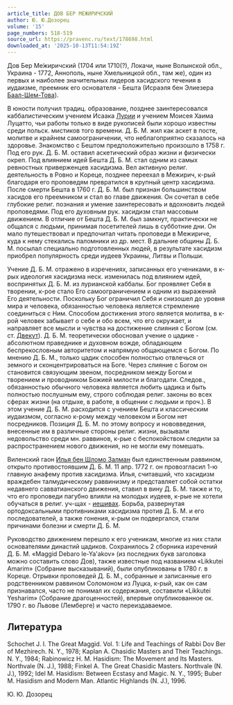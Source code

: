```yaml
---
article_title: ДОВ БЕР МЕЖИРИЧСКИЙ
author: Ю. Ю.Дозорец
volume: '15'
page_numbers: 518-519
source_url: https://pravenc.ru/text/178698.html
downloaded_at: '2025-10-13T11:54:19Z'
---
```


Дов Бер Ме́жиричский (1704 или 1710(?), Локачи, ныне Волынской обл., Украина - 1772, Аннополь, ныне Хмельницкой обл., там же), один из первых и наиболее значительных лидеров хасидского течения в иудаизме, преемник его основателя - Бешта (Исраэля бен Элиезера [Баал-Шем-Това](https://pravenc.ru/text/Баал-Шем-Това.html)).

В юности получил традиц. образование, позднее заинтересовался каббалистическим учением Исаака [Лурии](https://pravenc.ru/text/Лурии.html) и учением Моисея Хаима Луцатто, чьи работы только в виде рукописей были хорошо известны среди польск. мистиков того времени. Д. Б. М. жил как аскет в посте, молитве и крайнем самоограничении, что неблагоприятно сказалось на здоровье. Знакомство с Бештом предположительно произошло в 1758 г. Под его рук. Д. Б. М. оставил аскетический образ жизни и физически окреп. Под влиянием идей Бешта Д. Б. М. стал одним из самых ревностных приверженцев хасидизма. Вел активную религ. деятельность в Ровно и Кореце, позднее переехал в Межирич, к-рый благодаря его проповедям превратился в крупный центр хасидизма. После смерти Бешта в 1760 г. Д. Б. М. был признан большинством хасидов его преемником и стал во главе движения. Он сочетал в себе глубокие религ. познания и умение заинтересовать и вдохновить людей проповедями. Под его духовным рук. хасидизм стал массовым движением. В отличие от Бешта Д. Б. М. был замкнут, практически не общался с людьми, принимая посетителей лишь в субботние дни. Он мало путешествовал и предпочитал читать проповеди в Межириче, куда к нему стекались паломники из др. мест. В дальние общины Д. Б. М. посылал специально подготовленных людей, в результате хасидизм приобрел популярность среди иудеев Украины, Литвы и Польши.

Учение Д. Б. М. отражено в изречениях, записанных его учениками, в к-рых идеология хасидизма неск. изменилась под влиянием идей, воспринятых Д. Б. М. из лурианской каббалы. Бог проявляет Себя в творении, к-рое стало Его самоограничением и одним из выражений Его деятельности. Поскольку Бог ограничил Себя и снизошел до уровня мира и человека, обязанностью человека является стремление соединиться с Ним. Способом достижения этого является молитва, в к-рой человек забывает о себе и обо всем, что его окружает, и направляет все мысли и чувства на достижение слияния с Богом (см. ст. [Двекут](https://pravenc.ru/text/Двекут.html)). Д. Б. М. теоретически обосновал учение о цадике - абсолютном праведнике и духовном вожде, обладающем беспрекословным авторитетом и напрямую общающемся с Богом. По мнению Д. Б. М., только цадик способен полностью отвлечься от земного и сконцентрироваться на Боге. Через слияние с Богом он становится связующим звеном, посредником между Богом и творением и проводником Божией милости и благодати. Следов., обязанностью обычного человека является любить цадика и быть полностью послушным ему, строго соблюдая религ. законы во всех сферах жизни (на отдыхе, в работе, в общении с людьми и проч.). В этом учение Д. Б. М. расходится с учением Бешта и классическим иудаизмом, согласно к-рому между человеком и Богом нет посредников. Позиция Д. Б. М. по этому вопросу и нововведения, внесенные им в различные стороны религ. жизни, вызывали недовольство среди мн. раввинов, к-рые с беспокойством следили за распространением нового движения, но не могли ему помешать.

Виленский гаон [Илья бен Шломо Залман](<https://pravenc.ru/text/Илья бен Шломо Залман.html>) был единственным раввином, открыто противостоявшим Д. Б. М. 11 апр. 1772 г. он провозгласил 1-ю главную анафему против хасидизма. Илья, считавший, что хасидизм враждебен талмудическoму раввинизму и представляет собой остатки недавнего савватианского движения, ставил в вину Д. Б. М. также и то, что его проповеди пагубно влияли на молодых иудеев, к-рые не хотели обучаться в религ. уч-щах - [иешивах](https://pravenc.ru/text/иешивах.html). Борьба, развернутая ортодоксальными противниками хасидизма против Д. Б. М. и его последователей, а также гонения, к-рым он подвергался, стали причинами болезни и смерти Д. Б. М.

Руководство движением перешло к его ученикам, многие из них стали основателями династий цадиков. Сохранилось 2 сборника изречений Д. Б. М. «Maggid Debaro le-Ya'akov» (из последних букв заголовка можно составить слово Дов), также известные под названием «Likkutei Amarim» (Собрание высказываний), были опубликованы в 1780 г. в Кореце. Отрывки проповедей Д. Б. М., собранные и записанные его родственником раввином Соломоном из Луцка, к-рый, как он сам признавался, часто не понимал их содержания, составили «Likkutei Yesharim» (Собрание драгоценностей), впервые опубликованное ок. 1790 г. во Львове (Лемберге) и часто переиздаваемое.

## Литература

Schochet J. I. The Great Maggid. Vol. 1: Life and Teachings of Rabbi Dov Ber of Mezhirech. N. Y., 1978; Kaplan A. Chasidic Masters and Their Teachings. N. Y., 1984; Rabinowicz H. M. Hasidism: The Movement and Its Masters. Northvale (N. J.), 1988; Finkel A. The Great Chasidic Masters. Northvale (N. J.), 1992; Idel M. Hasidism: Between Ecstasy and Magic. N. Y., 1995; Buber M. Hasidism and Modern Man. Atlantic Highlands (N. J.), 1996.

Ю. Ю.  Дозорец
